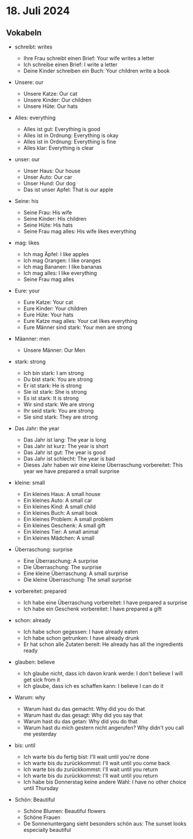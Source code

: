 # 18. Juli 2024

## Vokabeln

- schreibt: writes

  - Ihre Frau schreibt einen Brief: Your wife writes a letter
  - Ich schreibe einen Brief: I write a letter
  - Deine Kinder schreiben ein Buch: Your children write a book

- Unsere: our

  - Unsere Katze: Our cat
  - Unsere Kinder: Our children
  - Unsere Hüte: Our hats

- Alles: everything

  - Alles ist gut: Everything is good
  - Alles ist in Ordnung: Everything is okay
  - Alles ist in Ordnung: Everything is fine
  - Alles klar: Everything is clear

- unser: our

  - Unser Haus: Our house
  - Unser Auto: Our car
  - Unser Hund: Our dog
  - Das ist unser Apfel: That is our apple

- Seine: his

  - Seine Frau: His wife
  - Seine Kinder: His children
  - Seine Hüte: His hats
  - Seine Frau mag alles: His wife likes everything

- mag: likes

  - Ich mag Äpfel: I like apples
  - Ich mag Orangen: I like oranges
  - Ich mag Bananen: I like bananas
  - Ich mag alles: I like everything
  - Seine Frau mag alles

- Eure: your

  - Eure Katze: Your cat
  - Eure Kinder: Your children
  - Eure Hüte: Your hats
  - Eure Katze mag alles: Your cat likes everything
  - Eure Männer sind stark: Your men are strong

- Mäanner: men

  - Unsere Männer: Our Men

- stark: strong

  - Ich bin stark: I am strong
  - Du bist stark: You are strong
  - Er ist stark: He is strong
  - Sie ist stark: She is strong
  - Es ist stark: It is strong
  - Wir sind stark: We are strong
  - Ihr seid stark: You are strong
  - Sie sind stark: They are strong

- Das Jahr: the year

  - Das Jahr ist lang: The year is long
  - Das Jahr ist kurz: The year is short
  - Das Jahr ist gut: The year is good
  - Das Jahr ist schlecht: The year is bad
  - Dieses Jahr haben wir eine kleine Überraschung vorbereitet: This year we have prepared a small surprise

- kleine: small

  - Ein kleines Haus: A small house
  - Ein kleines Auto: A small car
  - Ein kleines Kind: A small child
  - Ein kleines Buch: A small book
  - Ein kleines Problem: A small problem
  - Ein kleines Geschenk: A small gift
  - Ein kleines Tier: A small animal
  - Ein kleines Mädchen: A small

- Überraschung: surprise

  - Eine Überraschung: A surprise
  - Die Überraschung: The surprise
  - Eine kleine Überraschung: A small surprise
  - Die kleine Überraschung: The small surprise

- vorbereitet: prepared

  - Ich habe eine Überraschung vorbereitet: I have prepared a surprise
  - Ich habe ein Geschenk vorbereitet: I have prepared a gift

- schon: already

  - Ich habe schon gegessen: I have already eaten
  - Ich habe schon getrunken: I have already drunk
  - Er hat schon alle Zutaten bereit: He already has all the ingredients ready

- glauben: believe

  - Ich glaube nicht, dass ich davon krank werde: I don't believe I will get sick from it
  - Ich glaube, dass ich es schaffen kann: I believe I can do it

- Warum: why

  - Warum hast du das gemacht: Why did you do that
  - Warum hast du das gesagt: Why did you say that
  - Warum hast du das getan: Why did you do that
  - Warum hast du mich gestern nicht angerufen? Why didn't you call me yesterday

- bis: until

  - Ich warte bis du fertig bist: I'll wait until you're done
  - Ich warte bis du zurückkommst: I'll wait until you come back
  - Ich warte bis du zurückkommst: I'll wait until you return
  - Ich warte bis du zurückkommst: I'll wait until you return
  - Ich habe bis Donnerstag keine andere Wahl: I have no other choice until Thursday

- Schön: Beautiful

  - Schöne Blumen: Beautiful flowers
  - Schöne Frauen
  - De Sonnenuntergang sieht besonders schön aus: The sunset looks especially beautiful
